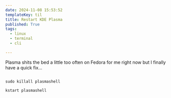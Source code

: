 ```yaml
---
date: 2024-11-08 15:53:52
templateKey: til
title: Restart KDE Plasma
published: True
tags:
  - linux
  - terminal
  - cli

---
```


Plasma shits the bed a little too often on Fedora for me right now but I finally have a quick fix...

```

sudo killall plasmashell

kstart plasmashell

```
